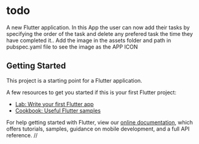 # todo

A new Flutter application. In this App the user can now add their tasks by specifying the order of the task and delete any prefered task the time they have completed it..
Add the image in the assets folder and path in pubspec.yaml file to see the image as the APP ICON

## Getting Started

This project is a starting point for a Flutter application.

A few resources to get you started if this is your first Flutter project:

- [Lab: Write your first Flutter app](https://flutter.dev/docs/get-started/codelab)
- [Cookbook: Useful Flutter samples](https://flutter.dev/docs/cookbook)

For help getting started with Flutter, view our
[online documentation](https://flutter.dev/docs), which offers tutorials,
samples, guidance on mobile development, and a full API reference.
//

